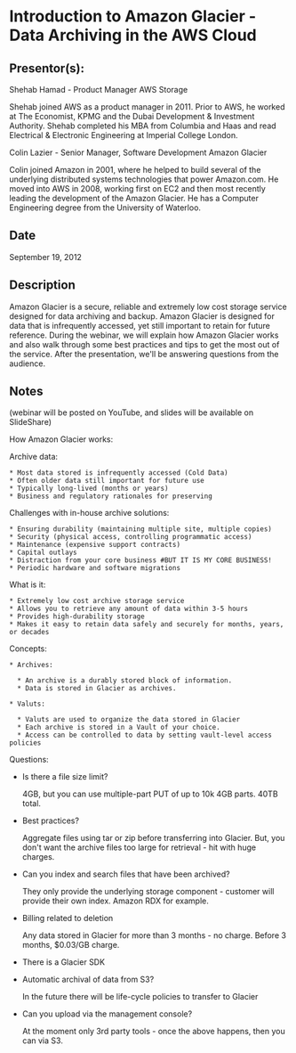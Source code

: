 Introduction to Amazon Glacier - Data Archiving in the AWS Cloud 
===

Presentor(s):
---

Shehab Hamad - Product Manager AWS Storage

Shehab joined AWS as a product manager in 2011. Prior to AWS, he worked at The Economist, KPMG and the Dubai Development & Investment Authority. Shehab completed his MBA from Columbia and Haas and read Electrical & Electronic Engineering at Imperial College London.

Colin Lazier - Senior Manager, Software Development Amazon Glacier

Colin joined Amazon in 2001, where he helped to build several of the underlying distributed systems technologies that power Amazon.com. He moved into AWS in 2008, working first on EC2 and then most recently leading the development of the Amazon Glacier. He has a Computer Engineering degree from the University of Waterloo.


Date
---

September 19, 2012


Description
---

Amazon Glacier is a secure, reliable and extremely low cost storage service designed for data archiving and backup. Amazon Glacier is designed for data that is infrequently accessed, yet still important to retain for future reference. During the webinar, we will explain how Amazon Glacier works and also walk through some best practices and tips to get the most out of the service. After the presentation, we'll be answering questions from the audience.


Notes
---

(webinar will be posted on YouTube, and slides will be available on SlideShare)


How Amazon Glacier works:

  Archive data:

    * Most data stored is infrequently accessed (Cold Data)
    * Often older data still important for future use
    * Typically long-lived (months or years)
    * Business and regulatory rationales for preserving

  Challenges with in-house archive solutions:
    
    * Ensuring durability (maintaining multiple site, multiple copies)
    * Security (physical access, controlling programmatic access)
    * Maintenance (expensive support contracts)
    * Capital outlays
    * Distraction from your core business #BUT IT IS MY CORE BUSINESS!
    * Periodic hardware and software migrations

  What is it:
    
    * Extremely low cost archive storage service
    * Allows you to retrieve any amount of data within 3-5 hours
    * Provides high-durability storage
    * Makes it easy to retain data safely and securely for months, years, or decades

  Concepts:
    
    * Archives: 
    
      * An archive is a durably stored block of information. 
      * Data is stored in Glacier as archives.
    
    * Valuts: 
      
      * Valuts are used to organize the data stored in Glacier
      * Each archive is stored in a Vault of your choice.
      * Access can be controlled to data by setting vault-level access policies

Questions:
  
  * Is there a file size limit? 
    
    4GB, but you can use multiple-part PUT of up to 10k 4GB parts. 40TB total.
  
  * Best practices?
    
    Aggregate files using tar or zip before transferring into Glacier. But, you don't want the archive files too large for retrieval - hit with huge charges.

  * Can you index and search files that have been archived?
    
    They only provide the underlying storage component - customer will provide their own index. Amazon RDX for example.

  * Billing related to deletion
    
    Any data stored in Glacier for more than 3 months - no charge. Before 3 months, $0.03/GB charge.

  * There is a Glacier SDK

  * Automatic archival of data from S3?
    
    In the future there will be life-cycle policies to transfer to Glacier

  * Can you upload via the management console?
    
    At the moment only 3rd party tools - once the above happens, then you can via S3.

  
